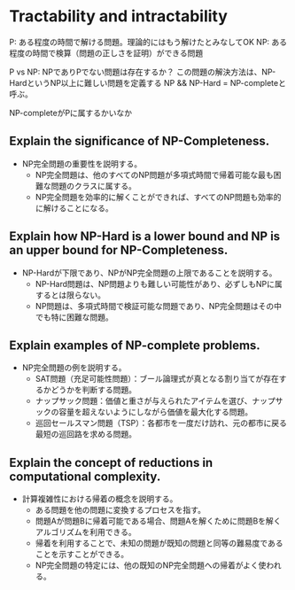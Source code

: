 # Tractability and intractability

P: ある程度の時間で解ける問題。理論的にはもう解けたとみなしてOK
NP: ある程度の時間で検算（問題の正しさを証明）ができる問題

P vs NP: NPでありPでない問題は存在するか？
この問題の解決方法は、NP-HardというNP以上に難しい問題を定義する
NP && NP-Hard = NP-completeと呼ぶ。

NP-completeがPに属するかいなか


## Explain the significance of NP-Completeness.

- NP完全問題の重要性を説明する。
  - NP完全問題は、他のすべてのNP問題が多項式時間で帰着可能な最も困難な問題のクラスに属する。
  - NP完全問題を効率的に解くことができれば、すべてのNP問題も効率的に解けることになる。

## Explain how NP-Hard is a lower bound and NP is an upper bound for NP-Completeness.

- NP-Hardが下限であり、NPがNP完全問題の上限であることを説明する。
  - NP-Hard問題は、NP問題よりも難しい可能性があり、必ずしもNPに属するとは限らない。
  - NP問題は、多項式時間で検証可能な問題であり、NP完全問題はその中でも特に困難な問題。

## Explain examples of NP-complete problems.

- NP完全問題の例を説明する。
  - SAT問題（充足可能性問題）：ブール論理式が真となる割り当てが存在するかどうかを判断する問題。
  - ナップサック問題：価値と重さが与えられたアイテムを選び、ナップサックの容量を超えないようにしながら価値を最大化する問題。
  - 巡回セールスマン問題（TSP）：各都市を一度だけ訪れ、元の都市に戻る最短の巡回路を求める問題。

## Explain the concept of reductions in computational complexity.

- 計算複雑性における帰着の概念を説明する。
  - ある問題を他の問題に変換するプロセスを指す。
  - 問題Aが問題Bに帰着可能である場合、問題Aを解くために問題Bを解くアルゴリズムを利用できる。
  - 帰着を利用することで、未知の問題が既知の問題と同等の難易度であることを示すことができる。
  - NP完全問題の特定には、他の既知のNP完全問題への帰着がよく使われる。
